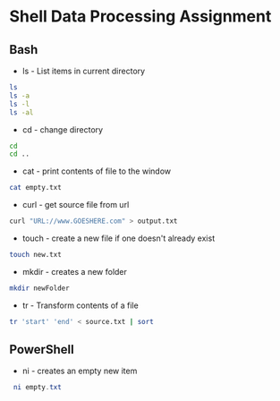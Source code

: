 # Shell Data Processing Assignment

## Bash

- ls - List items in current directory
```Bash
ls
ls -a
ls -l
ls -al
```
- cd - change directory
```Bash 
cd
cd ..
```
- cat - print contents of file to the window
```Bash
cat empty.txt
```
- curl - get source file from url
```Bash
curl "URL://www.GOESHERE.com" > output.txt
```
- touch - create a new file if one doesn't already exist
```Bash
touch new.txt
```
- mkdir - creates a new folder
```Bash
mkdir newFolder
```
- tr - Transform contents of a file
```Bash
tr 'start' 'end' < source.txt | sort 
```
## PowerShell
- ni - creates an empty new item
```Powershell
 ni empty.txt
```